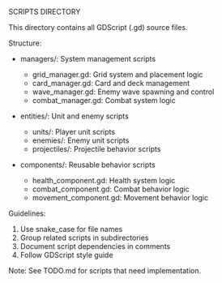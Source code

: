 SCRIPTS DIRECTORY

This directory contains all GDScript (.gd) source files.

Structure:
- managers/: System management scripts
  - grid_manager.gd: Grid system and placement logic
  - card_manager.gd: Card and deck management
  - wave_manager.gd: Enemy wave spawning and control
  - combat_manager.gd: Combat system logic
  
- entities/: Unit and enemy scripts
  - units/: Player unit scripts
  - enemies/: Enemy unit scripts
  - projectiles/: Projectile behavior scripts

- components/: Reusable behavior scripts
  - health_component.gd: Health system logic
  - combat_component.gd: Combat behavior logic
  - movement_component.gd: Movement behavior logic

Guidelines:
1. Use snake_case for file names
2. Group related scripts in subdirectories
3. Document script dependencies in comments
4. Follow GDScript style guide

Note: See TODO.md for scripts that need implementation.